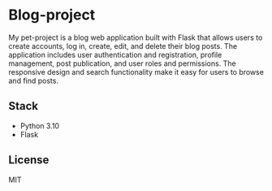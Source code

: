 # Blog-project 

My pet-project is a blog web application built with Flask that allows users to create accounts, log in, create, edit, and delete their blog posts. The application includes user authentication and registration, profile management, post publication, and user roles and permissions. The responsive design and search functionality make it easy for users to browse and find posts.

## Stack

- Python 3.10
- Flask

## License

MIT
